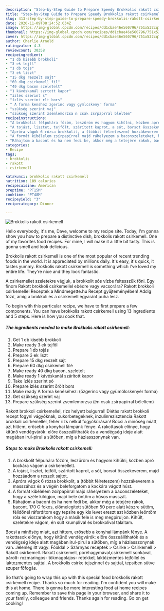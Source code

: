 ```yaml
---
description: "Step-by-Step Guide to Prepare Speedy Brokkolis rakott csirkemell"
title: "Step-by-Step Guide to Prepare Speedy Brokkolis rakott csirkemell"
slug: 413-step-by-step-guide-to-prepare-speedy-brokkolis-rakott-csirkemell
date: 2020-11-09T08:24:52.034Z
image: https://img-global.cpcdn.com/recipes/dd1cbae46e560796/751x532cq70/brokkolis-rakott-csirkemell-recept-foto.jpg
thumbnail: https://img-global.cpcdn.com/recipes/dd1cbae46e560796/751x532cq70/brokkolis-rakott-csirkemell-recept-foto.jpg
cover: https://img-global.cpcdn.com/recipes/dd1cbae46e560796/751x532cq70/brokkolis-rakott-csirkemell-recept-foto.jpg
author: Charlie Arnold
ratingvalue: 4.3
reviewcount: 30358
recipeingredient:
- "1 db kisebb brokkoli"
- "3 ek tejfl"
- "1 db tojs"
- "3 ek liszt"
- "15 dkg reszelt sajt"
- "60 dkg csirkemell fil"
- "40 dkg bacon szeletelt"
- "1 kávéskanál szrtott kapor"
- "ízlés szerint s"
- "ízlés szerint rlt bors"
- " A forma kenshez zgerinc vagy gymlcskenyr forma"
- "szükség szerint vaj"
- "szükség szerint zsemlemorzsa n csak zsrpaprral bleltem"
recipeinstructions:
- "A brokkolit félpuhára főzöm, leszűröm és hagyom kihűlni, közben apró kockára vágom a csirkemellett."
- "A tojást, lisztet, tejfölt, szárított kaprot, a sót, borsot összekeverem, majd hozzáadom a reszelt sajtot."
- "Apróra vágok 6 rózsa brokkolit, a (többit félreteszem) hozzákeverem a masszához és a végén beleforgatom a kockára vágott húst."
- "A formát kibélelem zsírpapírral majd ráhelyezem a baconszeleteket, hogy a széle kilógjon, majd bele öntöm a húsos masszát."
- "Ráhajtom a bacont és ha nem fedi be, akkor még a tetejére rakok, bacont. 170 C fokos, előmelegített sütőben 50 perc alatt készre sütöm, félidőnél ráfordítom egy tepsire egy kis levet ereszt azt közben leöntöm róla és visszarakom hogy a másik fele is meg megpiruljon. Kihűlt, szeletekre vágom, én sült krumplival és brokkolival tálaltam."
categories:
- Recipe
tags:
- brokkolis
- rakott
- csirkemell

katakunci: brokkolis rakott csirkemell 
nutrition: 189 calories
recipecuisine: American
preptime: "PT15M"
cooktime: "PT48M"
recipeyield: "3"
recipecategory: Dinner

---
```



![Brokkolis rakott csirkemell](https://img-global.cpcdn.com/recipes/dd1cbae46e560796/751x532cq70/brokkolis-rakott-csirkemell-recept-foto.jpg)

Hello everybody, it's me, Dave, welcome to my recipe site. Today, I'm gonna show you how to prepare a distinctive dish, brokkolis rakott csirkemell. One of my favorites food recipes. For mine, I will make it a little bit tasty. This is gonna smell and look delicious.

Brokkolis rakott csirkemell is one of the most popular of recent trending foods in the world. It is appreciated by millions daily. It's easy, it's quick, it tastes yummy. Brokkolis rakott csirkemell is something which I've loved my entire life. They're nice and they look fantastic.

A csirkemellet szeletekre vágjuk, a brokkolit sós vízbe feltesszük főni. Egy finom Rakott brokkoli csirkemellel ebédre vagy vacsorára? Rakott brokkoli csirkemellel Receptek a Mindmegette.hu Recept gyűjteményében! Addig főzd, amíg a brokkoli és a csirkemell egyaránt puha lesz.


To begin with this particular recipe, we have to first prepare a few components. You can have brokkolis rakott csirkemell using 13 ingredients and 5 steps. Here is how you cook that.

<!--inarticleads1-->

##### The ingredients needed to make Brokkolis rakott csirkemell:

1. Get 1 db kisebb brokkoli
1. Make ready 3 ek tejföl
1. Prepare 1 db tojás
1. Prepare 3 ek liszt
1. Prepare 15 dkg reszelt sajt
1. Prepare 60 dkg csirkemell filé
1. Make ready 40 dkg bacon, szeletelt
1. Make ready 1 kávéskanál szárított kapor
1. Take ízlés szerint só
1. Prepare ízlés szerint őrölt bors
1. Make ready  A forma kenéséhez: (őzgerinc vagy gyümölcskenyér forma)
1. Get szükség szerint vaj
1. Prepare szükség szerint zsemlemorzsa (én csak zsírpapírral béleltem)


Rakott brokkoli csirkemellel, rizs helyett bulgurral! Diétás rakott brokkoli recept fogyni vágyóknak, cukorbetegeknek, inzulinrezisztencia Rakott brokkoli csirkemellel, fehér rizs nélkül fogyókúrásan! Bocsi a minőség miatt, azt hittem, erősebb a konyhai lámpánk fénye. A rakottasok előnye, hogy kitűnő vendégvárók: előre összeállíthatók és a vendégség ideje alatt magában irul-pirul a sütőben, míg a háziasszonynak van. 

<!--inarticleads2-->

##### Steps to make Brokkolis rakott csirkemell:

1. A brokkolit félpuhára főzöm, leszűröm és hagyom kihűlni, közben apró kockára vágom a csirkemellett.
1. A tojást, lisztet, tejfölt, szárított kaprot, a sót, borsot összekeverem, majd hozzáadom a reszelt sajtot.
1. Apróra vágok 6 rózsa brokkolit, a (többit félreteszem) hozzákeverem a masszához és a végén beleforgatom a kockára vágott húst.
1. A formát kibélelem zsírpapírral majd ráhelyezem a baconszeleteket, hogy a széle kilógjon, majd bele öntöm a húsos masszát.
1. Ráhajtom a bacont és ha nem fedi be, akkor még a tetejére rakok, bacont. 170 C fokos, előmelegített sütőben 50 perc alatt készre sütöm, félidőnél ráfordítom egy tepsire egy kis levet ereszt azt közben leöntöm róla és visszarakom hogy a másik fele is meg megpiruljon. Kihűlt, szeletekre vágom, én sült krumplival és brokkolival tálaltam.


Bocsi a minőség miatt, azt hittem, erősebb a konyhai lámpánk fénye. A rakottasok előnye, hogy kitűnő vendégvárók: előre összeállíthatók és a vendégség ideje alatt magában irul-pirul a sütőben, míg a háziasszonynak van. Jelenleg itt vagy: Főoldal &gt; Szárnyas receptek &gt; Csirke &gt; Csirkemell &gt; Rakott csirkemell. Rakott csirkemell, póréhagymával,csirkemell sonkával, párolt- rozmaringos- tökmagolajos- retekkel, laktózmentes tejföllel és laktozmentes sajttal. A brokkolis csirke tejszínnel és sajttal, tepsiben sütve szuper főfogás. 

So that's going to wrap this up with this special food brokkolis rakott csirkemell recipe. Thanks so much for reading. I'm confident you will make this at home. There is gonna be more interesting food at home recipes coming up. Remember to save this page in your browser, and share it to your family, colleague and friends. Thanks again for reading. Go on get cooking!
